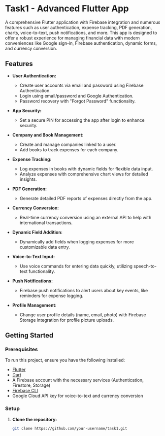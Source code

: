 # Task1 - Advanced Flutter App

A comprehensive Flutter application with Firebase integration and numerous features such as user authentication, expense tracking, PDF generation, charts, voice-to-text, push notifications, and more. This app is designed to offer a robust experience for managing financial data with modern conveniences like Google sign-in, Firebase authentication, dynamic forms, and currency conversion.

## Features

- **User Authentication:**
  - Create user accounts via email and password using Firebase Authentication.
  - Login using email/password and Google Authentication.
  - Password recovery with "Forgot Password" functionality.

- **App Security:**
  - Set a secure PIN for accessing the app after login to enhance security.

- **Company and Book Management:**
  - Create and manage companies linked to a user.
  - Add books to track expenses for each company.

- **Expense Tracking:**
  - Log expenses in books with dynamic fields for flexible data input.
  - Analyze expenses with comprehensive chart views for detailed insights.

- **PDF Generation:**
  - Generate detailed PDF reports of expenses directly from the app.

- **Currency Conversion:**
  - Real-time currency conversion using an external API to help with international transactions.

- **Dynamic Field Addition:**
  - Dynamically add fields when logging expenses for more customizable data entry.

- **Voice-to-Text Input:**
  - Use voice commands for entering data quickly, utilizing speech-to-text functionality.

- **Push Notifications:**
  - Firebase push notifications to alert users about key events, like reminders for expense logging.

- **Profile Management:**
  - Change user profile details (name, email, photo) with Firebase Storage integration for profile picture uploads.

## Getting Started

### Prerequisites

To run this project, ensure you have the following installed:

- [Flutter](https://flutter.dev/docs/get-started/install)
- [Dart](https://dart.dev/get-dart)
- A Firebase account with the necessary services (Authentication, Firestore, Storage)
- [Firebase CLI](https://firebase.google.com/docs/cli)
- Google Cloud API key for voice-to-text and currency conversion

### Setup

1. **Clone the repository:**

   ```bash
   git clone https://github.com/your-username/task1.git
